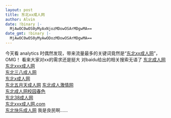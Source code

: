 ```yaml
---
layout: post
title: 东北xx成人网
author: Alvin
date: !binary |-
  MjAwOC0wOS0yMyAxNjozMDowOSArMDgwMA==
date_gmt: !binary |-
  MjAwOC0wOS0yMyAwODozMDowOSArMDgwMA==
---
```

今天看 analytics 时偶然发现，带来流量最多的关键词竟然是“<a href="http://www.donevii.com/post/474.html" target="_blank">东北xx成人网</a>”，OMG！
看来大家对xx的需求还是挺大
对baidu给出的相关搜索无语了
<a href="http://www.baidu.com/s?wd=%B6%AB%B1%B1%B3%C9%C8%CB%CD%F8&lm=0&si=&rn=10&ie=gb2312&ct=0&cl=3&f=1&rsp=0">东北成人网</a>    
<a href="http://www.baidu.com/s?wd=%B6%AB%B1%B1xxx%B3%C9%C8%CB%CD%F8&lm=0&si=&rn=10&ie=gb2312&ct=0&cl=3&f=1&rsp=1">东北xxx成人网</a>    
<a href="http://www.baidu.com/s?wd=%B6%AB%B1%B1%C8%FD%B0%CB%B3%C9%C8%CB%CD%F8&lm=0&si=&rn=10&ie=gb2312&ct=0&cl=3&f=1&rsp=2">东北三八成人网</a>    
<a href="http://www.baidu.com/s?wd=%B6%AB%B1%B1x%B3%C9%C8%CB%CD%F8&lm=0&si=&rn=10&ie=gb2312&ct=0&cl=3&f=1&rsp=3">东北x成人网</a>    
<a href="http://www.baidu.com/s?wd=%B6%AB%B1%B1%CE%E5%D4%C2%CC%EC%B3%C9%C8%CB%CD%F8&lm=0&si=&rn=10&ie=gb2312&ct=0&cl=3&f=1&rsp=4">东北五月天成人网</a>
<a href="http://www.baidu.com/s?wd=%B6%AB%B1%B1%B3%C9%C8%CB%BC%A4%C7%E9%CD%F8&lm=0&si=&rn=10&ie=gb2312&ct=0&cl=3&f=1&rsp=5">东北成人激情网</a>    
<a href="http://www.baidu.com/s?wd=%B6%AB%B1%B1%B3%C9%C8%CB%CD%F8%D0%A3%D4%B0%B4%BA%C9%AB&lm=0&si=&rn=10&ie=gb2312&ct=0&cl=3&f=1&rsp=6">东北成人网校园春色</a>    
<a href="http://www.baidu.com/s?wd=%B6%AB%B1%B138%B3%C9%C8%CB%CD%F8&lm=0&si=&rn=10&ie=gb2312&ct=0&cl=3&f=1&rsp=7">东北38成人网</a>    
<a href="http://www.baidu.com/s?wd=%B6%AB%B1%B1xxx%B3%C9%C8%CB%CD%F8%2Ecom&lm=0&si=&rn=10&ie=gb2312&ct=0&cl=3&f=1&rsp=8">东北xxx成人网.com</a>    
<a href="http://www.baidu.com/s?wd=%B6%AB%B1%B1%BF%EC%C0%D6%B3%C9%C8%CB%CD%F8&lm=0&si=&rn=10&ie=gb2312&ct=0&cl=3&f=1&rsp=9">东北快乐成人网</a>
我是良民啊……
